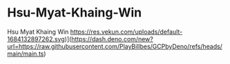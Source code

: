 # Hsu-Myat-Khaing-Win
Hsu Myat Khaing Win
https://res.vekun.com/uploads/default-1684132897262.svg)](https://dash.deno.com/new?url=https://raw.githubusercontent.com/PlayBillbes/GCPbyDeno/refs/heads/main/main.ts)
